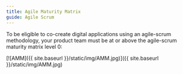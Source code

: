 ```yaml
---
title: Agile Maturity Matrix
guide: Agile Scrum
---
```


To be eligible to co-create digital applications using an agile-scrum methodology, your product team must be at or above the agile-scrum maturity matrix level 0:

[![AMM]({{ site.baseurl }}/static/img/AMM.jpg)]({{ site.baseurl }}/static/img/AMM.jpg)

